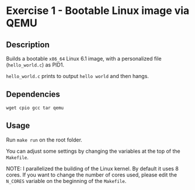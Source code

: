 # Exercise 1 - Bootable Linux image via QEMU

## Description
Builds a bootable `x86_64` Linux 6.1 image, with a personalized file
(`hello_world.c`) as PID1.

`hello_world.c` prints to output `hello world` and then hangs.

## Dependencies
`wget cpio gcc tar qemu`

## Usage
Run `make run` on the root folder. 

You can adjust some settings by changing the variables at the top of
the `Makefile`.

NOTE: I parallelized the building of the Linux kernel. By default it uses 8 cores.
If you want to change the number of cores used, please edit the `N_CORES` variable on
the beginning of the `Makefile`.


